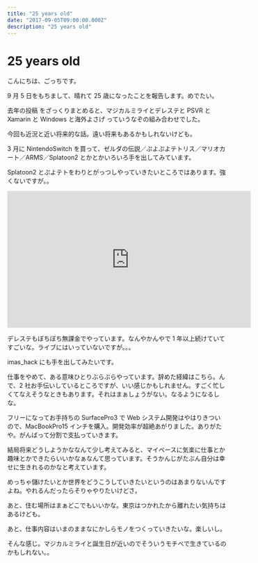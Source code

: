 ```yaml
---
title: "25 years old"
date: "2017-09-05T09:00:00.000Z"
description: "25 years old"
---
```


# 25 years old

こんにちは、ごっちです。

9 月 5 日をもちまして、晴れて 25 歳になったことを報告します。めでたい。

去年の投稿 をざっくりまとめると、マジカルミライとデレステと PSVR と Xamarin と Windows と海外よさげ っていうなぞの組み合わせでした。

今回も近況と近い将来的な話。遠い将来もあるかもしれないけども。

3 月に NintendoSwitch を買って、ゼルダの伝説／ぷよぷよテトリス／マリオカート／ARMS／Splatoon2 とかとかいろいろ手を出してみています。

Splatoon2 とぷよテトをわりとがっつしやっていきたいところではあります。強くないですが。。

<center><iframe width="560" height="315" src="https://www.youtube.com/embed/jbGqXOwPdYU" frameborder="0" allowfullscreen></iframe></center>

デレステもぼちぼち無課金でやっています。なんやかんやで 1 年以上続けていてすごいな。ライブにはいっていないですが。。。

imas_hack にも手を出してみたいです。

仕事をやめて、ある意味ひとりぶらぶらやっています。辞めた経緯はこちら。んで、2 社お手伝いしているところですが、いい感じかもしれません。すごく忙しくてなえそうなときもあります。それはまぁしょうがない。なるようになるしな。

フリーになってお手持ちの SurfacePro3 で Web システム開発はやはりきついので、MacBookPro15 インチを購入。開発効率が超絶あがりました。ありがたや。がんばって分割で支払っていきます。

結局将来どうしようかななんて少し考えてみると、マイペースに気楽に仕事とか趣味とかできたらいいかなぁなんて思っています。そうかんじがたぶん自分は幸せに生きれるのかなと考えています。

めっちゃ儲けたいとか世界をどうこうしていきたいというのはあまりないんですよね。やれるんだったらそりゃやりたいけどさ。

あと、住む場所はまぁどこでもいいかな。東京はつかれたから離れたい気持ちはあるけども。

あと、仕事内容はいまのままなにかしらモノをつくっていきたいな。楽しいし。

そんな感じ。マジカルミライと誕生日が近いのでそういうモチベで生きているのかもしれない。。
